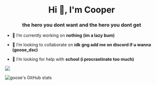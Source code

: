 <h1 align="center">Hi 👋, I'm Cooper</h1>
<h3 align="center">the hero you dont want and the hero you dont get</h3>

- 🔭 I’m currently working on **nothing (im a lazy bum)**

- 👯 I’m looking to collaborate on **idk gng add me on discord if u wanna (goose_dsc)**

- 🤝 I’m looking for help with **school (i procrastinate too much)**

<img src="http://invidget.switchblade.xyz/Nya3CnPBn7">

![goose's GitHub stats](https://github-readme-stats.vercel.app/api?username=gooseneedsbread&show_icons=true&theme=discord_old_blurple)
